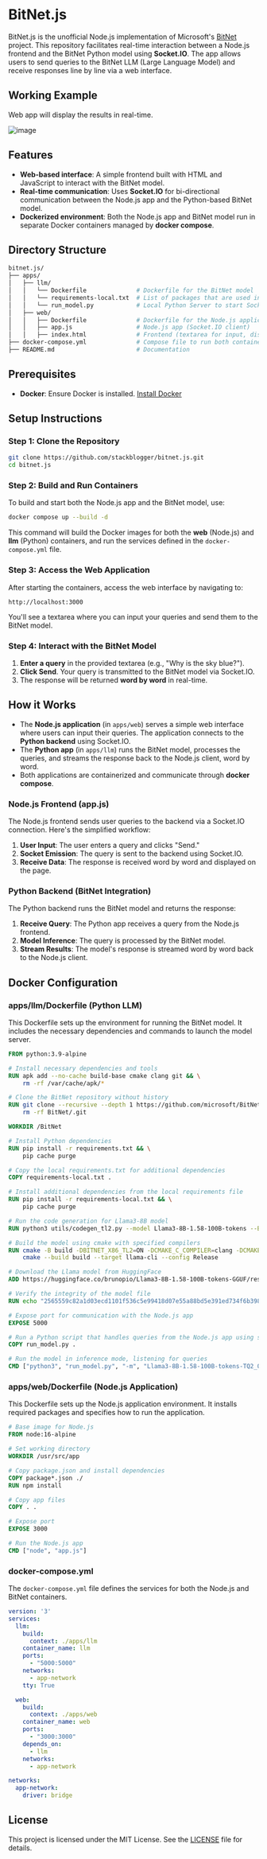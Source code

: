 # BitNet.js

BitNet.js is the unofficial Node.js implementation of Microsoft's [BitNet](https://github.com/microsoft/BitNet) project. This repository facilitates real-time interaction between a Node.js frontend and the BitNet Python model using **Socket.IO**. The app allows users to send queries to the BitNet LLM (Large Language Model) and receive responses line by line via a web interface.

## Working Example

Web app will display the results in real-time.

![image](https://github.com/user-attachments/assets/ec164e5b-cc1f-4174-97f9-57fb44425217)

## Features

- **Web-based interface**: A simple frontend built with HTML and JavaScript to interact with the BitNet model.
- **Real-time communication**: Uses **Socket.IO** for bi-directional communication between the Node.js app and the Python-based BitNet model.
- **Dockerized environment**: Both the Node.js app and BitNet model run in separate Docker containers managed by **docker compose**.

## Directory Structure

```bash
bitnet.js/
├── apps/
│   ├── llm/
│   │   └── Dockerfile              # Dockerfile for the BitNet model
│   │   └── requirements-local.txt  # List of packages that are used in Local Server
│   │   └── run_model.py            # Local Python Server to start Socket
│   ├── web/
│   │   ├── Dockerfile              # Dockerfile for the Node.js application
│   │   ├── app.js                  # Node.js app (Socket.IO client)
│   │   ├── index.html              # Frontend (textarea for input, display for output)
├── docker-compose.yml              # Compose file to run both containers together
├── README.md                       # Documentation
```

## Prerequisites

- **Docker**: Ensure Docker is installed. [Install Docker](https://docs.docker.com/get-docker/)

## Setup Instructions

### Step 1: Clone the Repository

```bash
git clone https://github.com/stackblogger/bitnet.js.git
cd bitnet.js
```

### Step 2: Build and Run Containers

To build and start both the Node.js app and the BitNet model, use:

```bash
docker compose up --build -d
```

This command will build the Docker images for both the **web** (Node.js) and **llm** (Python) containers, and run the services defined in the `docker-compose.yml` file.

### Step 3: Access the Web Application

After starting the containers, access the web interface by navigating to:

`http://localhost:3000`

You'll see a textarea where you can input your queries and send them to the BitNet model.

### Step 4: Interact with the BitNet Model

1. **Enter a query** in the provided textarea (e.g., "Why is the sky blue?").
2. **Click Send**. Your query is transmitted to the BitNet model via Socket.IO.
3. The response will be returned **word by word** in real-time.

## How it Works

- The **Node.js application** (in `apps/web`) serves a simple web interface where users can input their queries. The application connects to the **Python backend** using Socket.IO.
- The **Python app** (in `apps/llm`) runs the BitNet model, processes the queries, and streams the response back to the Node.js client, word by word.
- Both applications are containerized and communicate through **docker compose**.

### Node.js Frontend (app.js)

The Node.js frontend sends user queries to the backend via a Socket.IO connection. Here's the simplified workflow:

1. **User Input**: The user enters a query and clicks "Send."
2. **Socket Emission**: The query is sent to the backend using Socket.IO.
3. **Receive Data**: The response is received word by word and displayed on the page.

### Python Backend (BitNet Integration)

The Python backend runs the BitNet model and returns the response:

1. **Receive Query**: The Python app receives a query from the Node.js frontend.
2. **Model Inference**: The query is processed by the BitNet model.
3. **Stream Results**: The model's response is streamed word by word back to the Node.js client.

## Docker Configuration

### apps/llm/Dockerfile (Python LLM)

This Dockerfile sets up the environment for running the BitNet model. It includes the necessary dependencies and commands to launch the model server.

```dockerfile
FROM python:3.9-alpine

# Install necessary dependencies and tools
RUN apk add --no-cache build-base cmake clang git && \
    rm -rf /var/cache/apk/*

# Clone the BitNet repository without history
RUN git clone --recursive --depth 1 https://github.com/microsoft/BitNet.git && \
    rm -rf BitNet/.git

WORKDIR /BitNet

# Install Python dependencies
RUN pip install -r requirements.txt && \
    pip cache purge

# Copy the local requirements.txt for additional dependencies
COPY requirements-local.txt .

# Install additional dependencies from the local requirements file
RUN pip install -r requirements-local.txt && \
    pip cache purge

# Run the code generation for Llama3-8B model
RUN python3 utils/codegen_tl2.py --model Llama3-8B-1.58-100B-tokens --BM 256,128,256,128 --BK 96,96,96,96 --bm 32,32,32,32

# Build the model using cmake with specified compilers
RUN cmake -B build -DBITNET_X86_TL2=ON -DCMAKE_C_COMPILER=clang -DCMAKE_CXX_COMPILER=clang++ && \
    cmake --build build --target llama-cli --config Release

# Download the Llama model from HuggingFace
ADD https://huggingface.co/brunopio/Llama3-8B-1.58-100B-tokens-GGUF/resolve/main/Llama3-8B-1.58-100B-tokens-TQ2_0.gguf .

# Verify the integrity of the model file
RUN echo "2565559c82a1d03ecd1101f536c5e99418d07e55a88bd5e391ed734f6b3989ac Llama3-8B-1.58-100B-tokens-TQ2_0.gguf" | sha256sum -c

# Expose port for communication with the Node.js app
EXPOSE 5000

# Run a Python script that handles queries from the Node.js app using socket.io
COPY run_model.py .

# Run the model in inference mode, listening for queries
CMD ["python3", "run_model.py", "-m", "Llama3-8B-1.58-100B-tokens-TQ2_0.gguf"]
```

### apps/web/Dockerfile (Node.js Application)

This Dockerfile sets up the Node.js application environment. It installs required packages and specifies how to run the application.

```dockerfile
# Base image for Node.js
FROM node:16-alpine

# Set working directory
WORKDIR /usr/src/app

# Copy package.json and install dependencies
COPY package*.json ./
RUN npm install

# Copy app files
COPY . .

# Expose port
EXPOSE 3000

# Run the Node.js app
CMD ["node", "app.js"]
```

### docker-compose.yml

The `docker-compose.yml` file defines the services for both the Node.js and BitNet containers.

```yml
version: '3'
services:
  llm:
    build:
      context: ./apps/llm
    container_name: llm
    ports:
      - "5000:5000"
    networks:
      - app-network
    tty: True

  web:
    build:
      context: ./apps/web
    container_name: web
    ports:
      - "3000:3000"
    depends_on:
      - llm
    networks:
      - app-network

networks:
  app-network:
    driver: bridge
```

## License

This project is licensed under the MIT License. See the [LICENSE](LICENSE) file for details.
